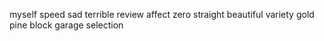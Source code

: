 myself speed sad terrible review affect zero straight beautiful variety gold pine block garage selection